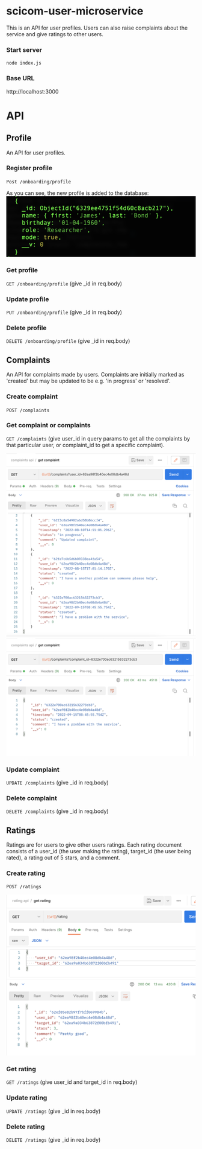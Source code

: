 # scicom-user-microservice

This is an API for user profiles. Users can also raise complaints about the service and give ratings to other users.

### Start server

```
node index.js
```

### Base URL

http://localhost:3000

# API

## Profile

An API for user profiles.

### Register profile

`Post /onboarding/profile`

As you can see, the new profile is added to the database:
![Alt text](/screenshots/createProfile.png)

### Get profile

`GET /onboarding/profile`
(give \_id in req.body)

### Update profile

`PUT /onboarding/profile`
(give \_id in req.body)

### Delete profile

`DELETE /onboarding/profile`
(give \_id in req.body)

## Complaints

An API for complaints made by users. Complaints are initially marked as 'created' but may be updated to be e.g. 'in progress' or 'resolved'.

### Create complaint

`POST /complaints`

### Get complaint or complaints

`GET /complaints`
(give user_id in query params to get all the complaints by that particular user, or complaint_id to get a specific complaint).

![Alt text](/screenshots/complaintsByUser.png)
![Alt text](/screenshots/complaintsByID.png)

### Update complaint

`UPDATE /complaints`
(give \_id in req.body)

### Delete complaint

`DELETE /complaints`
(give \_id in req.body)

## Ratings

Ratings are for users to give other users ratings. Each rating document consists of a user_id (the user making the rating), target_id (the user being rated), a rating out of 5 stars, and a comment.

### Create rating

`POST /ratings`

![Alt text](/screenshots/getRating.png)

### Get rating

`GET /ratings`
(give user_id and target_id in req.body)

### Update rating

`UPDATE /ratings`
(give \_id in req.body)

### Delete rating

`DELETE /ratings`
(give \_id in req.body)
